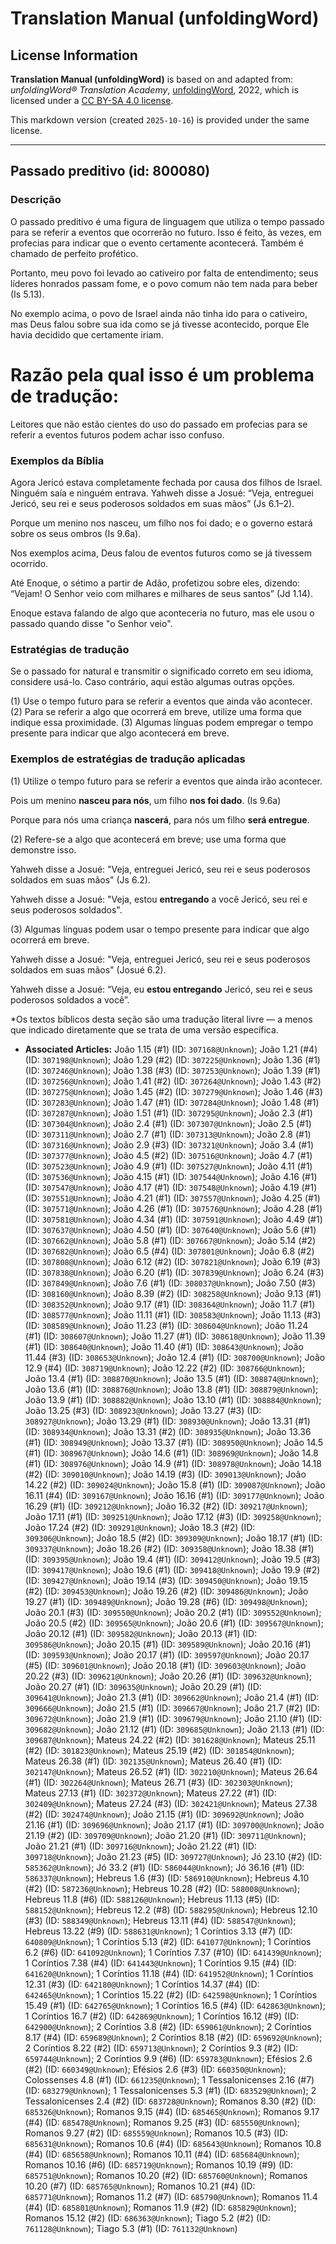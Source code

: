# Translation Manual (unfoldingWord)

## License Information

**Translation Manual (unfoldingWord)** is based on and adapted from: _unfoldingWord® Translation Academy_, [unfoldingWord](https://unfoldingword.org/utw), 2022, which is licensed under a [CC BY-SA 4.0 license](https://creativecommons.org/licenses/by-sa/4.0/legalcode.en).

This markdown version (created `2025-10-16`) is provided under the same license.



--------------------------------

## Passado preditivo (id: 800080)

### Descrição

O passado preditivo é uma figura de linguagem que utiliza o tempo passado para se referir a eventos que ocorrerão no futuro. Isso é feito, às vezes, em profecias para indicar que o evento certamente acontecerá. Também é chamado de perfeito profético.

Portanto, meu povo foi levado ao cativeiro por falta de entendimento; seus líderes honrados passam fome, e o povo comum não tem nada para beber (Is 5\.13\).

No exemplo acima, o povo de Israel ainda não tinha ido para o cativeiro, mas Deus falou sobre sua ida como se já tivesse acontecido, porque Ele havia decidido que certamente iriam.

Razão pela qual isso é um problema de tradução:
===============================================

Leitores que não estão cientes do uso do passado em profecias para se referir a eventos futuros podem achar isso confuso.

### Exemplos da Bíblia

Agora Jericó estava completamente fechada por causa dos filhos de Israel. Ninguém saía e ninguém entrava. Yahweh disse a Josué: “Veja, entreguei Jericó, seu rei e seus poderosos soldados em suas mãos” (Js 6\.1–2\).

Porque um menino nos nasceu, um filho nos foi dado; e o governo estará sobre os seus ombros (Is 9\.6a).

Nos exemplos acima, Deus falou de eventos futuros como se já tivessem ocorrido.

Até Enoque, o sétimo a partir de Adão, profetizou sobre eles, dizendo: “Vejam! O Senhor veio com milhares e milhares de seus santos” (Jd 1\.14\).

Enoque estava falando de algo que aconteceria no futuro, mas ele usou o passado quando disse "o Senhor veio".

### Estratégias de tradução

Se o passado for natural e transmitir o significado correto em seu idioma, considere usá\-lo. Caso contrário, aqui estão algumas outras opções.

(1\) Use o tempo futuro para se referir a eventos que ainda vão acontecer. (2\) Para se referir a algo que ocorrerá em breve, utilize uma forma que indique essa proximidade. (3\) Algumas línguas podem empregar o tempo presente para indicar que algo acontecerá em breve.

### Exemplos de estratégias de tradução aplicadas

(1\) Utilize o tempo futuro para se referir a eventos que ainda irão acontecer.

Pois um menino **nasceu para nós**, um filho **nos foi dado**. (Is 9\.6a)

Porque para nós uma criança **nascerá**, para nós um filho **será entregue**.

(2\) Refere\-se a algo que acontecerá em breve; use uma forma que demonstre isso.

Yahweh disse a Josué: "Veja, entreguei Jericó, seu rei e seus poderosos soldados em suas mãos" (Js 6\.2\).

Yahweh disse a Josué: "Veja, estou **entregando** a você Jericó, seu rei e seus poderosos soldados".

(3\) Algumas línguas podem usar o tempo presente para indicar que algo ocorrerá em breve.

Yahweh disse a Josué: "Veja, entreguei Jericó, seu rei e seus poderosos soldados em suas mãos" (Josué 6\.2\).

Yahweh disse a Josué: “Veja, eu **estou entregando** Jericó, seu rei e seus poderosos soldados a você”.

\*Os textos bíblicos desta seção são uma tradução literal livre — a menos que indicado diretamente que se trata de uma versão específica.

* **Associated Articles:** João 1.15 (#1) (ID: `307168@Unknown`); João 1.21 (#4) (ID: `307198@Unknown`); João 1.29 (#2) (ID: `307225@Unknown`); João 1.36 (#1) (ID: `307246@Unknown`); João 1.38 (#3) (ID: `307253@Unknown`); João 1.39 (#1) (ID: `307256@Unknown`); João 1.41 (#2) (ID: `307264@Unknown`); João 1.43 (#2) (ID: `307275@Unknown`); João 1.45 (#2) (ID: `307279@Unknown`); João 1.46 (#3) (ID: `307283@Unknown`); João 1.47 (#1) (ID: `307284@Unknown`); João 1.48 (#1) (ID: `307287@Unknown`); João 1.51 (#1) (ID: `307295@Unknown`); João 2.3 (#1) (ID: `307304@Unknown`); João 2.4 (#1) (ID: `307307@Unknown`); João 2.5 (#1) (ID: `307311@Unknown`); João 2.7 (#1) (ID: `307313@Unknown`); João 2.8 (#1) (ID: `307316@Unknown`); João 2.9 (#3) (ID: `307321@Unknown`); João 3.4 (#1) (ID: `307377@Unknown`); João 4.5 (#2) (ID: `307516@Unknown`); João 4.7 (#1) (ID: `307523@Unknown`); João 4.9 (#1) (ID: `307527@Unknown`); João 4.11 (#1) (ID: `307536@Unknown`); João 4.15 (#1) (ID: `307544@Unknown`); João 4.16 (#1) (ID: `307547@Unknown`); João 4.17 (#1) (ID: `307548@Unknown`); João 4.19 (#1) (ID: `307551@Unknown`); João 4.21 (#1) (ID: `307557@Unknown`); João 4.25 (#1) (ID: `307571@Unknown`); João 4.26 (#1) (ID: `307576@Unknown`); João 4.28 (#1) (ID: `307581@Unknown`); João 4.34 (#1) (ID: `307591@Unknown`); João 4.49 (#1) (ID: `307637@Unknown`); João 4.50 (#1) (ID: `307640@Unknown`); João 5.6 (#1) (ID: `307662@Unknown`); João 5.8 (#1) (ID: `307667@Unknown`); João 5.14 (#2) (ID: `307682@Unknown`); João 6.5 (#4) (ID: `307801@Unknown`); João 6.8 (#2) (ID: `307808@Unknown`); João 6.12 (#2) (ID: `307821@Unknown`); João 6.19 (#3) (ID: `307838@Unknown`); João 6.20 (#1) (ID: `307839@Unknown`); João 6.24 (#3) (ID: `307849@Unknown`); João 7.6 (#1) (ID: `308037@Unknown`); João 7.50 (#3) (ID: `308160@Unknown`); João 8.39 (#2) (ID: `308258@Unknown`); João 9.13 (#1) (ID: `308352@Unknown`); João 9.17 (#1) (ID: `308364@Unknown`); João 11.7 (#1) (ID: `308577@Unknown`); João 11.11 (#1) (ID: `308583@Unknown`); João 11.13 (#3) (ID: `308589@Unknown`); João 11.23 (#1) (ID: `308604@Unknown`); João 11.24 (#1) (ID: `308607@Unknown`); João 11.27 (#1) (ID: `308618@Unknown`); João 11.39 (#1) (ID: `308640@Unknown`); João 11.40 (#1) (ID: `308643@Unknown`); João 11.44 (#3) (ID: `308653@Unknown`); João 12.4 (#1) (ID: `308700@Unknown`); João 12.9 (#4) (ID: `308719@Unknown`); João 12.22 (#2) (ID: `308766@Unknown`); João 13.4 (#1) (ID: `308870@Unknown`); João 13.5 (#1) (ID: `308874@Unknown`); João 13.6 (#1) (ID: `308876@Unknown`); João 13.8 (#1) (ID: `308879@Unknown`); João 13.9 (#1) (ID: `308882@Unknown`); João 13.10 (#1) (ID: `308884@Unknown`); João 13.25 (#3) (ID: `308923@Unknown`); João 13.27 (#3) (ID: `308927@Unknown`); João 13.29 (#1) (ID: `308930@Unknown`); João 13.31 (#1) (ID: `308934@Unknown`); João 13.31 (#2) (ID: `308935@Unknown`); João 13.36 (#1) (ID: `308949@Unknown`); João 13.37 (#1) (ID: `308950@Unknown`); João 14.5 (#1) (ID: `308967@Unknown`); João 14.6 (#1) (ID: `308969@Unknown`); João 14.8 (#1) (ID: `308976@Unknown`); João 14.9 (#1) (ID: `308978@Unknown`); João 14.18 (#2) (ID: `309010@Unknown`); João 14.19 (#3) (ID: `309013@Unknown`); João 14.22 (#2) (ID: `309024@Unknown`); João 15.8 (#1) (ID: `309087@Unknown`); João 16.11 (#4) (ID: `309167@Unknown`); João 16.16 (#1) (ID: `309177@Unknown`); João 16.29 (#1) (ID: `309212@Unknown`); João 16.32 (#2) (ID: `309217@Unknown`); João 17.11 (#1) (ID: `309251@Unknown`); João 17.12 (#3) (ID: `309258@Unknown`); João 17.24 (#2) (ID: `309291@Unknown`); João 18.3 (#2) (ID: `309306@Unknown`); João 18.5 (#2) (ID: `309309@Unknown`); João 18.17 (#1) (ID: `309337@Unknown`); João 18.26 (#2) (ID: `309358@Unknown`); João 18.38 (#1) (ID: `309395@Unknown`); João 19.4 (#1) (ID: `309412@Unknown`); João 19.5 (#3) (ID: `309417@Unknown`); João 19.6 (#1) (ID: `309418@Unknown`); João 19.9 (#2) (ID: `309427@Unknown`); João 19.14 (#3) (ID: `309450@Unknown`); João 19.15 (#2) (ID: `309453@Unknown`); João 19.26 (#2) (ID: `309486@Unknown`); João 19.27 (#1) (ID: `309489@Unknown`); João 19.28 (#6) (ID: `309498@Unknown`); João 20.1 (#3) (ID: `309550@Unknown`); João 20.2 (#1) (ID: `309552@Unknown`); João 20.5 (#2) (ID: `309565@Unknown`); João 20.6 (#1) (ID: `309567@Unknown`); João 20.12 (#1) (ID: `309582@Unknown`); João 20.13 (#1) (ID: `309586@Unknown`); João 20.15 (#1) (ID: `309589@Unknown`); João 20.16 (#1) (ID: `309593@Unknown`); João 20.17 (#1) (ID: `309597@Unknown`); João 20.17 (#5) (ID: `309601@Unknown`); João 20.18 (#1) (ID: `309603@Unknown`); João 20.22 (#3) (ID: `309621@Unknown`); João 20.26 (#1) (ID: `309632@Unknown`); João 20.27 (#1) (ID: `309635@Unknown`); João 20.29 (#1) (ID: `309641@Unknown`); João 21.3 (#1) (ID: `309662@Unknown`); João 21.4 (#1) (ID: `309666@Unknown`); João 21.5 (#1) (ID: `309667@Unknown`); João 21.7 (#2) (ID: `309672@Unknown`); João 21.9 (#1) (ID: `309679@Unknown`); João 21.10 (#1) (ID: `309682@Unknown`); João 21.12 (#1) (ID: `309685@Unknown`); João 21.13 (#1) (ID: `309687@Unknown`); Mateus 24.22 (#2) (ID: `301628@Unknown`); Mateus 25.11 (#2) (ID: `301823@Unknown`); Mateus 25.19 (#2) (ID: `301854@Unknown`); Mateus 26.38 (#1) (ID: `302135@Unknown`); Mateus 26.40 (#1) (ID: `302147@Unknown`); Mateus 26.52 (#1) (ID: `302210@Unknown`); Mateus 26.64 (#1) (ID: `302264@Unknown`); Mateus 26.71 (#3) (ID: `302303@Unknown`); Mateus 27.13 (#1) (ID: `302372@Unknown`); Mateus 27.22 (#1) (ID: `302409@Unknown`); Mateus 27.24 (#3) (ID: `302421@Unknown`); Mateus 27.38 (#2) (ID: `302474@Unknown`); João 21.15 (#1) (ID: `309692@Unknown`); João 21.16 (#1) (ID: `309696@Unknown`); João 21.17 (#1) (ID: `309700@Unknown`); João 21.19 (#2) (ID: `309709@Unknown`); João 21.20 (#1) (ID: `309711@Unknown`); João 21.21 (#1) (ID: `309716@Unknown`); João 21.22 (#1) (ID: `309718@Unknown`); João 21.23 (#5) (ID: `309727@Unknown`); Jó 23.10 (#2) (ID: `585362@Unknown`); Jó 33.2 (#1) (ID: `586044@Unknown`); Jó 36.16 (#1) (ID: `586337@Unknown`); Hebreus 1.6 (#3) (ID: `586910@Unknown`); Hebreus 4.10 (#2) (ID: `587236@Unknown`); Hebreus 10.28 (#2) (ID: `588008@Unknown`); Hebreus 11.8 (#6) (ID: `588126@Unknown`); Hebreus 11.13 (#5) (ID: `588152@Unknown`); Hebreus 12.2 (#8) (ID: `588295@Unknown`); Hebreus 12.10 (#3) (ID: `588349@Unknown`); Hebreus 13.11 (#4) (ID: `588547@Unknown`); Hebreus 13.22 (#9) (ID: `588631@Unknown`); 1 Coríntios 3.13 (#7) (ID: `640809@Unknown`); 1 Coríntios 5.13 (#2) (ID: `641077@Unknown`); 1 Coríntios 6.2 (#6) (ID: `641092@Unknown`); 1 Coríntios 7.37 (#10) (ID: `641439@Unknown`); 1 Coríntios 7.38 (#4) (ID: `641443@Unknown`); 1 Coríntios 9.15 (#4) (ID: `641620@Unknown`); 1 Coríntios 11.18 (#4) (ID: `641952@Unknown`); 1 Coríntios 12.31 (#3) (ID: `642180@Unknown`); 1 Coríntios 14.37 (#4) (ID: `642465@Unknown`); 1 Coríntios 15.22 (#2) (ID: `642598@Unknown`); 1 Coríntios 15.49 (#1) (ID: `642765@Unknown`); 1 Coríntios 16.5 (#4) (ID: `642863@Unknown`); 1 Coríntios 16.7 (#2) (ID: `642869@Unknown`); 1 Coríntios 16.12 (#9) (ID: `642900@Unknown`); 2 Coríntios 3.8 (#2) (ID: `659061@Unknown`); 2 Coríntios 8.17 (#4) (ID: `659689@Unknown`); 2 Coríntios 8.18 (#2) (ID: `659692@Unknown`); 2 Coríntios 8.22 (#2) (ID: `659713@Unknown`); 2 Coríntios 9.3 (#2) (ID: `659744@Unknown`); 2 Coríntios 9.9 (#6) (ID: `659783@Unknown`); Efésios 2.6 (#2) (ID: `660349@Unknown`); Efésios 2.6 (#3) (ID: `660350@Unknown`); Colossenses 4.8 (#1) (ID: `661235@Unknown`); 1 Tessalonicenses 2.16 (#7) (ID: `683279@Unknown`); 1 Tessalonicenses 5.3 (#1) (ID: `683529@Unknown`); 2 Tessalonicenses 2.4 (#2) (ID: `683728@Unknown`); Romanos 8.30 (#2) (ID: `685326@Unknown`); Romanos 9.15 (#4) (ID: `685465@Unknown`); Romanos 9.17 (#4) (ID: `685478@Unknown`); Romanos 9.25 (#3) (ID: `685550@Unknown`); Romanos 9.27 (#2) (ID: `685559@Unknown`); Romanos 10.5 (#3) (ID: `685631@Unknown`); Romanos 10.6 (#4) (ID: `685643@Unknown`); Romanos 10.8 (#4) (ID: `685658@Unknown`); Romanos 10.11 (#4) (ID: `685684@Unknown`); Romanos 10.16 (#6) (ID: `685719@Unknown`); Romanos 10.19 (#9) (ID: `685751@Unknown`); Romanos 10.20 (#2) (ID: `685760@Unknown`); Romanos 10.20 (#7) (ID: `685765@Unknown`); Romanos 10.21 (#4) (ID: `685771@Unknown`); Romanos 11.2 (#7) (ID: `685790@Unknown`); Romanos 11.4 (#4) (ID: `685801@Unknown`); Romanos 11.9 (#2) (ID: `685829@Unknown`); Romanos 15.12 (#2) (ID: `686363@Unknown`); Tiago 5.2 (#2) (ID: `761128@Unknown`); Tiago 5.3 (#1) (ID: `761132@Unknown`)

